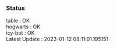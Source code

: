 ### Status


table : OK  
hogwarts : OK  
icy-bot : OK  
Latest Update : 2023-01-12 08:11:01.195151
